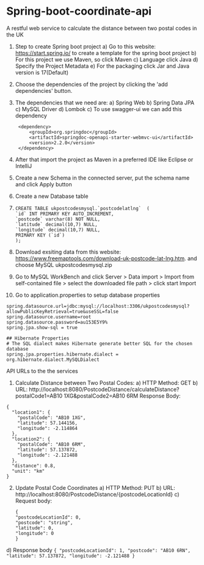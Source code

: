 # Spring-boot-coordinate-api
A restful web service to calculate the distance between two postal codes in the UK

1. Step to create Spring boot project
   a) Go to this website: https://start.spring.io/ to create a template for the spring boot project
   b) For this project we use Maven, so click Maven
   c) Language click Java
   d) Specify the Project Metadata
   e) For the packaging click Jar and Java version is 17(Default)
   
2. Choose the dependencies of the project by clicking the 'add dependencies' button.
3. The dependencies that we need are:
   a) Spring Web
   b) Spring Data JPA
   c) MySQL Driver
   d) Lombok
   c) To use swagger-ui we can add this dependency
   ```
   	<dependency>
		<groupId>org.springdoc</groupId>
		<artifactId>springdoc-openapi-starter-webmvc-ui</artifactId>
		<version>2.2.0</version>
	</dependency>
   ```
5. After that import the project as Maven in a preferred IDE like Eclipse or IntelliJ
6. Create a new Schema in the connected server, put the schema name and click Apply button
7. Create a new Database table
8. 
      ```
	CREATE TABLE ukpostcodesmysql.`postcodelatlng`  (
  	`id` INT PRIMARY KEY AUTO_INCREMENT,
  	`postcode` varchar(8) NOT NULL,
  	`latitude` decimal(10,7) NULL,
  	`longitude` decimal(10,7) NULL,
  	PRIMARY KEY (`id`)
	);
     ```
9. Download exsiting data from this website: https://www.freemaptools.com/download-uk-postcode-lat-lng.htm. and choose MySQL ukpostcodesmysql.zip
10. Go to MySQL WorkBench and click Server > Data import > Import from self-contained file > select the downloaded file path > click start Import
11. Go to application.properties to setup database properties

```
spring.datasource.url=jdbc:mysql://localhost:3306/ukpostcodesmysql?allowPublicKeyRetrieval=true&useSSL=false
spring.datasource.username=root
spring.datasource.password=au153E5Y9%
spring.jpa.show-sql = true

## Hibernate Properties
# The SQL dialect makes Hibernate generate better SQL for the chosen database
spring.jpa.properties.hibernate.dialect = org.hibernate.dialect.MySQLDialect
```

API URLs to the the services
1. Calculate Distance between Two Postal Codes:
   a) HTTP Method: GET
   b) URL: http://localhost:8080/PostcodeDistance/calculateDistance?postalCode1=AB10 1XG&postalCode2=AB10 6RM
   Response Body:
```
{
  "location1": {
    "postalCode": "AB10 1XG",
    "latitude": 57.144156,
    "longitude": -2.114864
  },
  "location2": {
    "postalCode": "AB10 6RM",
    "latitude": 57.137872,
    "longitude": -2.121488
  },
  "distance": 0.8,
  "unit": "km"
}
```
2. Update Postal Code Coordinates
   a) HTTP Method: PUT
   b) URL: http://localhost:8080/PostcodeDistance/{postcodeLocationId}
   c) Request body:
   
    ```
	{
  	"postcodeLocationId": 0,
  	"postcode": "string",
  	"latitude": 0,
  	"longitude": 0
	}
    ```
  d) Response body
     ```
	{
  	"postcodeLocationId": 1,
  	"postcode": "AB10 6RN",
  	"latitude": 57.137872,
  	"longitude": -2.121488
	}
      ```

